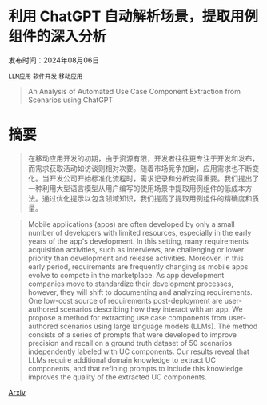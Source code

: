 # 利用 ChatGPT 自动解析场景，提取用例组件的深入分析

发布时间：2024年08月06日

`LLM应用` `软件开发` `移动应用`

> An Analysis of Automated Use Case Component Extraction from Scenarios using ChatGPT

# 摘要

> 在移动应用开发的初期，由于资源有限，开发者往往更专注于开发和发布，而需求获取活动如访谈则相对次要。随着市场竞争加剧，应用需求也不断变化。当开发公司开始标准化流程时，需求记录和分析变得重要。我们提出了一种利用大型语言模型从用户编写的使用场景中提取用例组件的低成本方法。通过优化提示以包含领域知识，我们提高了提取用例组件的精确度和质量。

> Mobile applications (apps) are often developed by only a small number of developers with limited resources, especially in the early years of the app's development. In this setting, many requirements acquisition activities, such as interviews, are challenging or lower priority than development and release activities. Moreover, in this early period, requirements are frequently changing as mobile apps evolve to compete in the marketplace. As app development companies move to standardize their development processes, however, they will shift to documenting and analyzing requirements. One low-cost source of requirements post-deployment are user-authored scenarios describing how they interact with an app. We propose a method for extracting use case components from user-authored scenarios using large language models (LLMs). The method consists of a series of prompts that were developed to improve precision and recall on a ground truth dataset of 50 scenarios independently labeled with UC components. Our results reveal that LLMs require additional domain knowledge to extract UC components, and that refining prompts to include this knowledge improves the quality of the extracted UC components.

[Arxiv](https://arxiv.org/abs/2408.03395)